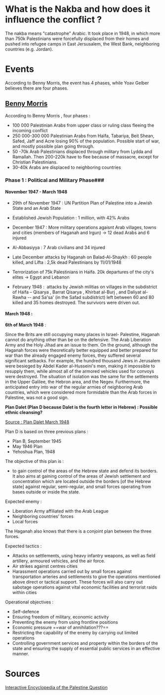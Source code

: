 # What is the Nakba and how does it influence the conflict ? #


The nakba means "catastrophe" Arabic. It took place in 1948, in which more than 750k Palestinians were forcefully displaced from their homes and pushed into refugee camps in East Jersusalem, the West Bank, neighboring countries (e.g. Jordan).


# Events #

According to Benny Morris, the event has 4 phases, while Yoav Gelber believes there are four phases.

## [Benny Morris](https://fr.wikipedia.org/wiki/Benny_Morris) ##


According to Benny Morris , four phases : 
- 100 000 Palestinian Arabs from upper class or ruling class fleeing the incoming conflict
- 250 000-300 000 Palestinian Arabs from Haïfa, Tabariya, Beit Shean, Safed, Jaff and Acre losing 90% of the population. Possible start of war, and mostly possible plan going through.
- 50 -70k Arab Palestinians displaced through military from Lydda and Ramallah. Then 200-220k have to flee because of massacre, except for Christian Palestinians.
- 30-40k Arabs are displaced to neighboring countries
### Phase 1 : Political and Military Phase###

#### November 1947 - March 1948 ####

- 29th of November 1947 : UN Partition Plan of Palestine into a Jewish State and an Arab State
- Established Jewish Population : 1 million, with 42% Arabs


- December 1947 : More military operations agaisnt Arab villages, towns and cities (members of Haganah and Irgun) -> 12 dead Arabs and 6 injured
- Al-Abbasiyya : 7 Arab civilians and 34 injured
- Late December attacks by Haganah on Balad-Al-Shaykh : 60 people killed, and Lifta : 2,5k dead Palestinians by 11/01/1948
- Terrorization of 75k Palestinians in Haifa. 20k departures of the city's elites -> Egypt and Lebanon

- February 1948 :  attacks by Jewish militias on villages in the subdistrict of Haifa – Qisarya , Barrat Qisarya , Khirbat al-Burj , and Daliyat al-Rawha -- and Sa'sa' (in the Safad subdistrict) left between 60 and 80 killed and 35 homes destroyed. The survivors were driven out.




#### March 1948 : ###

**6th of March 1948** :

Since the Brits are still occupying many places in Israel- Palestine, Haganah cannot do anything other than be on the defensive. The Arab Liberation Army and the Holy Jihad are an issue to them.
On the ground, although the Haganah forces were theoretically better equipped and better prepared for war than the already engaged enemy forces, they suffered several significant setbacks. For example, the hundred thousand Jews in Jerusalem were besieged by Abdel Kader al-Husseini's men, making it impossible to resupply them, while almost all of the armored vehicles used for convoys were destroyed. The situation of isolation was the same for the settlements in the Upper Galilee, the Hebron area, and the Negev. Furthermore, the anticipated entry into war of the regular armies of neighboring Arab countries, which were considered more formidable than the Arab forces in Palestine, was not a good sign.



**Plan Dalet (Plan D because Dalet is the fourth letter in Hebrew) : Possible ethnic cleansing?**

[Source : Plan Dalet March 1948](https://palestina-komitee.nl/wp-content/uploads/2017/11/Plan-Dalet-March-1948.pdf)

Plan D is based on three previous plans :
- Plan B, September 1945
- May 1946 Plan
- Yehoshua Plan, 1948

The objective of this plan is :
- to gain control of the areas of the Hebrew state and defend its borders. It also aims at gaining control of the areas of Jewish settlement and concentration which are located outside the borders \[of the Hebrew state\] against regular, semi-regular, and small forces operating from bases outside or inside the state.

Expected enemy : 
- Liberation Army affiliated with the Arab League
- Neighboring countries' forces
- Local forces


The Haganah also knows that there is a conjoint plan between the three forces.
 
Expected tactics : 
- Attacks on settlements, using heavy infantry weapons, as well as field artillery, armoured vehicles, and the air force.
- Air strikes against centres cities
- Harassment operations carried out by small forces against transportation arteries and settlements to give the operations mentioned above direct or tactical support. These forces will also carry out sabotage operations against vital economic facilities and terrorist raids within cities

Operational objectives : 
- Self-defence
- Ensuring freedom of military, economic activity
- Preventing the enemy from using frontline positions
- Economic pressure ==war of annihilation???==
- Restricting the capability of the enemy by carrying out limited operations
- Controlling government services and property within the borders of the state and ensuring the supply of essential public services in an effective manner.




##




# Sources #

[Interactive Encyclopedia of the Palestine Question](https://www.palquest.org/en/highlight/160/nakba)
